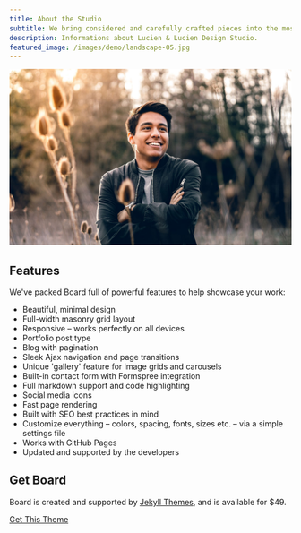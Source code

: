 ```yaml
---
title: About the Studio
subtitle: We bring considered and carefully crafted pieces into the most exclusive interiors worldwide.
description: Informations about Lucien & Lucien Design Studio.
featured_image: /images/demo/landscape-05.jpg
---
```


![](/images/demo/landscape-05.jpg)

## Features

We've packed Board full of powerful features to help showcase your work:

* Beautiful, minimal design
* Full-width masonry grid layout
* Responsive – works perfectly on all devices
* Portfolio post type
* Blog with pagination
* Sleek Ajax navigation and page transitions
* Unique 'gallery' feature for image grids and carousels
* Built-in contact form with Formspree integration
* Full markdown support and code highlighting
* Social media icons
* Fast page rendering
* Built with SEO best practices in mind
* Customize everything – colors, spacing, fonts, sizes etc. – via a simple settings file
* Works with GitHub Pages
* Updated and supported by the developers

## Get Board

Board is created and supported by [Jekyll Themes](https://jekyllthemes.io), and is available for $49.

<a href="https://jekyllthemes.io/theme/board-portfolio-jekyll-theme" class="button button--large">Get This Theme</a>
